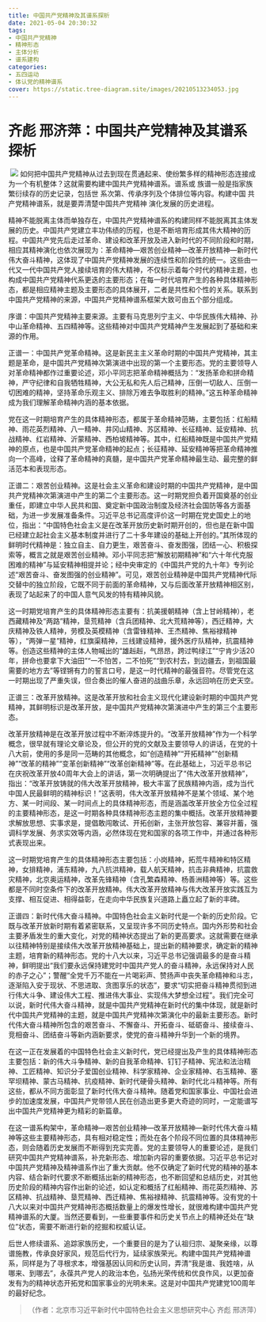 ```yaml
---
title: 中国共产党精神及其谱系探析
date: 2021-05-04 20:30:32
tags:
- 中国共产党精神
- 精神形态
- 主体分析
- 谱系建构
categories:
- 五四运动
- 体认党的精神谱系
cover: https://static.tree-diagram.site/images/20210513234053.jpg
---
```


# 齐彪 邢济萍：中国共产党精神及其谱系探析

​		![](中国共产党精神及其谱系探析.jpg)
		如何把中国共产党精神从过去到现在贯通起来、使纷繁多样的精神形态连接成为一个有机整体？这就需要构建中国共产党精神谱系。谱系或 族谱一般是指家族繁衍续存的历史记录，包括世 系次第、传承序列及个体排位等内容。构建中国 共产党精神谱系，就是要弄清楚中国共产党精神 演化发展的历史进程。

精神不能脱离主体而单独存在，中国共产党精神谱系的构建同样不能脱离其主体发展的历史。中国共产党建立丰功伟绩的历程，也是不断培育形成其伟大精神的历程。中国共产党先后走过革命、建设和改革开放及进入新时代的不同阶段和时期，相应其精神演化也依次展现为：革命精神—艰苦创业精神—改革开放精神—新时代伟大奋斗精神，这体现了中国共产党精神发展的连续性和阶段性的统一。这些由一代又一代中国共产党人接续培育的伟大精神，不仅标示着每个时代的精神主题，也构成中国共产党精神代系更迭的主要形态；在每一时代培育产生的各种具体精神形态，都是相应精神主题及主要形态的具体展开，二者是共性和个性的关系。联系到中国共产党精神的来源，中国共产党精神谱系框架大致可由五个部分组成。

序谱：中国共产党精神主要来源。主要有马克思列宁主义、中华民族伟大精神、孙中山革命精神、五四精神等。这些精神对中国共产党精神产生发展起到了基础和来源的作用。

正谱一：中国共产党革命精神。这是新民主主义革命时期的中国共产党精神，其主题是革命，是中国共产党精神次第演进中出现的第一个主要形态。党的主要领导人对革命精神都作过重要论述，邓小平同志把革命精神概括为：“发扬革命和拼命精神，严守纪律和自我牺牲精神，大公无私和先人后己精神，压倒一切敌人、压倒一切困难的精神，坚持革命乐观主义、排除万难去争取胜利的精神。”这五种革命精神成为我们理解革命精神内涵的基本依据。

党在这一时期培育产生的具体精神形态，都属于革命精神范畴，主要包括：红船精神、雨花英烈精神、八一精神、井冈山精神、苏区精神、长征精神、延安精神、抗战精神、红岩精神、沂蒙精神、西柏坡精神等。其中，红船精神既是中国共产党精神的原点，也是中国共产党革命精神的起点；长征精神、延安精神等把革命精神推向一个高峰，诠释了革命精神的真髓，是中国共产党革命精神最生动、最完整的鲜活范本和表现形态。

正谱二：艰苦创业精神。这是社会主义革命和建设时期的中国共产党精神，是中国共产党精神次第演进中产生的第二个主要形态。这一时期党担负着开国奠基的创业重任，即建立中华人民共和国、奠定新中国政治制度及经济社会国防等各方面基础，为进一步发展准备条件。习近平总书记高度评价这一时期在党史国史上的地位，指出：“中国特色社会主义是在改革开放历史新时期开创的，但也是在新中国已经建立起社会主义基本制度并进行了二十多年建设的基础上开创的。”其所体现的鲜明时代精神是：独立自主、自力更生，艰苦奋斗、奋发图强，团结一心、积极探索等，概言之就是艰苦创业精神。邓小平同志把“解放初期精神”和“六十年代克服困难的精神”与延安精神相提并论；经中央审定的《中国共产党的九十年》专列论述“艰苦奋斗、奋发图强的创业精神”。可见，艰苦创业精神是中国共产党精神代际交替中的独立阶段，它既不同于前面的革命精神，又与后面改革开放精神相区别，表现了站起来了的中国人意气风发的特有精神风貌。

这一时期党培育产生的具体精神形态主要有：抗美援朝精神（含上甘岭精神），老西藏精神及“两路”精神，垦荒精神（含兵团精神、北大荒精神等），西迁精神，大庆精神及铁人精神，劳模及英模精神（含雷锋精神、王杰精神、焦裕禄精神等），“两弹一星”精神，红旗渠精神，三线建设精神，援外医疗队精神，抗震精神等。创造这些精神的主体人物喊出的“雄赳赳，气昂昂，跨过鸭绿江”“宁肯少活20年，拼命也要拿下大油田”“一不怕苦，二不怕死”“到农村去，到边疆去，到祖国最需要的地方去”等铿锵有力的誓言口号，是这一时代精神的最强音符。尽管党在这一时期出现了严重失误，但合奏出的催人奋进的战曲乐章，永远回响在历史天空。

正谱三：改革开放精神。这是改革开放和社会主义现代化建设新时期的中国共产党精神，其鲜明标识是改革开放，是中国共产党精神次第演进中产生的第三个主要形态。

改革开放精神是在改革开放过程中不断淬炼提升的。“改革开放精神”作为一个科学概念，很早就有理论文章论及，但公开的党的文献及主要领导人的讲话，在党的十八大前，使用的多是同一范畴的其他概念，如“创造精神”“开拓精神”“创新精神”“改革的精神”“变革创新精神”“改革创新精神”等。在此基础上，习近平总书记在庆祝改革开放40周年大会上的讲话，第一次明确提出了“伟大改革开放精神”，指出：“改革开放铸就的伟大改革开放精神，极大丰富了民族精神内涵，成为当代中国人民最鲜明的精神标识！”这表明，伟大改革开放精神不是某个领域、某个地方、某一时间段、某一时间点上的具体精神形态，而是涵盖改革开放全方位全过程的主要精神形态，是这一时期各种具体精神形态主题的集中概括。改革开放精神要求解放思想、实事求是，提倡敢闯敢试、开拓创新，主张开放包容、兼容并蓄，强调科学发展、务求实效等内涵，必然体现在党和国家的各项工作中，并通过各种形式表现出来。

这一时期党培育产生的具体精神形态主要包括：小岗精神，拓荒牛精神和特区精神，女排精神，浦东精神，九八抗洪精神，载人航天精神，抗击非典精神，抗震救灾精神，北京奥运精神，改革先锋精神（含孔繁森精神、杨善洲精神等）等。这些都是不同时空条件下的改革开放精神。伟大改革开放精神与伟大改革开放实践互为支撑、相互促进、相得益彰，在走向中华民族复兴道路上矗立起了新的丰碑。

正谱四：新时代伟大奋斗精神。中国特色社会主义新时代是一个新的历史阶段。它既与改革开放新时期有着紧密联系，又呈现许多不同历史特点。国内外形势和社会主要矛盾发生的重大变化，对党的精神状态提出了新的更高要求。这就需要在继承以往精神特别是接续伟大改革开放精神基础上，提出新的精神要求，确定新的精神主题，培育新的精神形态。党的十八大以来，习近平总书记强调最多的是奋斗精神，鲜明提出“我们要永远保持建党时中国共产党人的奋斗精神，永远保持对人民的赤子之心”；警醒“全党千万不能在一片喝彩声、赞扬声中丧失革命精神和斗志，逐渐陷入安于现状、不思进取、贪图享乐的状态”，要求“切实把奋斗精神贯彻到进行伟大斗争、建设伟大工程、推进伟大事业、实现伟大梦想全过程”。我们完全可以说，新时代伟大奋斗精神，就是中国共产党精神在新时代的集中体现，就是新时代中国共产党精神的主题，就是中国共产党精神次第演化中的最新主要形态。新时代伟大奋斗精神所包含的艰苦奋斗、不懈奋斗、开拓奋斗、砥砺奋斗、接续奋斗、竞相奋斗、团结奋斗等新内涵新要求，使党的奋斗精神升华到一个新的境界。

在这一正在发展着的中国特色社会主义新时代，党已经提出及产生的具体精神形态主要包括：新的伟大斗争精神、新的自我革命精神、钉钉子精神、宪法和法治精神、工匠精神、知识分子爱国创业精神、科学家精神、企业家精神、右玉精神、塞罕坝精神、蒙古马精神、抗疫精神、新时代硬骨头精神、新时代北斗精神等。所有这些，都从不同方面彰显了新时代伟大奋斗精神。随着党和国家事业、中国社会进步的加速度发展，中国共产党带领人民在创造出更多更大奇迹的同时，一定能谱写出中国共产党精神更为精彩的新篇章。

在这一谱系构架中，革命精神—艰苦创业精神—改革开放精神—新时代伟大奋斗精神等这些主要精神形态，具有相对稳定性；而处在各个阶段不同位置的具体精神形态，则会随着历史发展而不断得到充实完善。党的主要领导人的重要论述，是我们研究中国共产党精神谱系，补充新形态、增加新内容的重要依据。习近平总书记对中国共产党精神及精神谱系作出了重大贡献。他不仅确定了新时代党的精神的基本内容、结合新时代要求不断概括出新的精神形态，也不断回望和总结历史，对其他历史阶段的精神内容作出新的论述，如认定和概括了红船精神、雨花英烈精神、苏区精神、抗战精神、垦荒精神、西迁精神、焦裕禄精神、抗震精神等。没有党的十八大以来对中国共产党精神形态概括数量上的爆发性增长，就很难构建中国共产党精神谱系的大厦。当然还要看到，一些重要事件和历史关节点上的精神还处在“缺位”状态，需要不断进行新的挖掘和权威认证。

后世人修续谱系、追踪家族历史，一个重要目的是为了认祖归宗、凝聚亲缘，以尊谱施教，传承良好家风，规范后代行为，延续家族荣光。构建中国共产党精神谱系，同样是为了寻根求本，增强基因认同和历史认同，弄清“我是谁、我姓啥，从哪来、到哪去”，永葆共产党人的政治本色，弘扬光荣传统和优良作风，以更加奋发有为的精神状态开拓党和国家事业的光明未来。这是对中国共产党建党100周年的最好纪念。

> （作者：北京市习近平新时代中国特色社会主义思想研究中心 齐彪 邢济萍）
